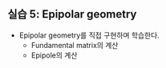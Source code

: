 ## 실습 5: Epipolar geometry
- Epipolar geometry를 직접 구현하며 학습한다.
  - Fundamental matrix의 계산
  - Epipole의 계산

